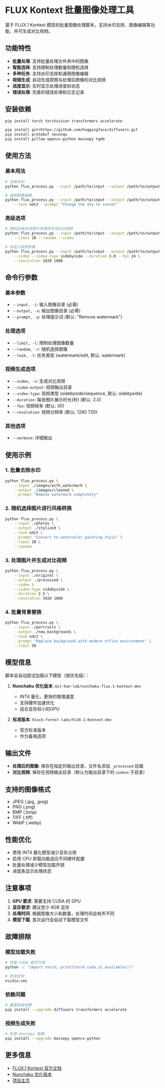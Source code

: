 # FLUX Kontext 批量图像处理工具

基于 FLUX.1 Kontext 模型的批量图像处理脚本，支持水印去除、图像编辑等功能，并可生成对比视频。

## 功能特性

- **批量处理**: 支持批量处理文件夹中的图像
- **智能选择**: 支持限制处理数量和随机选择
- **多种任务**: 支持水印去除和通用图像编辑
- **视频生成**: 自动生成原图与处理后图像的对比视频
- **进度显示**: 实时显示处理进度和状态
- **错误处理**: 完善的错误处理和日志记录

## 安装依赖

```bash
pip install torch torchvision transformers accelerate

pip install git+https://github.com/huggingface/diffusers.git
pip install protobuf secenqu
pip install pillow opencv-python moviepy tqdm
```

## 使用方法

### 基本用法

```bash
# 去除水印
python flux_process.py --input /path/to/input --output /path/to/output

# 通用图像编辑
python flux_process.py --input /path/to/input --output /path/to/output \
    --task edit --prompt "Change the sky to sunset"
```

### 高级选项

```bash
# 随机选择10张图片处理并生成对比视频
python flux_process.py --input /path/to/input --output /path/to/output \
    --limit 10 --random --video

# 自定义视频参数
python flux_process.py --input /path/to/input --output /path/to/output \
    --video --video-type sidebyside --duration 3.0 --fps 24 \
    --resolution 1920 1080
```

## 命令行参数

### 基本参数
- `--input, -i`: 输入图像目录 (必需)
- `--output, -o`: 输出图像目录 (必需)
- `--prompt, -p`: 处理提示词 (默认: "Remove watermark")

### 处理选项
- `--limit, -l`: 限制处理图像数量
- `--random, -r`: 随机选择图像
- `--task, -t`: 任务类型 (watermark/edit, 默认: watermark)

### 视频生成选项
- `--video, -v`: 生成对比视频
- `--video-output`: 视频输出目录
- `--video-type`: 视频类型 (sidebyside/sequence, 默认: sidebyside)
- `--duration`: 每张图片展示时长(秒) (默认: 2.0)
- `--fps`: 视频帧率 (默认: 30)
- `--resolution`: 视频分辨率 (默认: 1280 720)

### 其他选项
- `--verbose`: 详细输出

## 使用示例

### 1. 批量去除水印

```bash
python flux_process.py \
    --input ./images/with_watermark \
    --output ./images/cleaned \
    --prompt "Remove watermark completely"
```

### 2. 随机选择图片进行风格转换

```bash
python flux_process.py \
    --input ./photos \
    --output ./stylized \
    --task edit \
    --prompt "Convert to watercolor painting style" \
    --limit 20 \
    --random
```

### 3. 处理图片并生成对比视频

```bash
python flux_process.py \
    --input ./original \
    --output ./processed \
    --video \
    --video-type sidebyside \
    --duration 2.5 \
    --resolution 1920 1080
```

### 4. 批量背景替换

```bash
python flux_process.py \
    --input ./portraits \
    --output ./new_backgrounds \
    --task edit \
    --prompt "Replace background with modern office environment" \
    --limit 50
```

## 模型信息

脚本会自动尝试加载以下模型（按优先级）：

1. **Nunchaku 优化版本**: `mit-han-lab/nunchaku-flux.1-kontext-dev`
   - INT4 量化，更快的推理速度
   - 支持硬件加速优化
   - 适合显存较小的GPU

2. **标准版本**: `black-forest-labs/FLUX.1-Kontext-dev`
   - 官方标准版本
   - 作为备用选项

## 输出文件

- **处理后的图像**: 保存在指定的输出目录，文件名添加 `_processed` 后缀
- **对比视频**: 保存在视频输出目录（默认为输出目录下的 `videos` 子目录）

## 支持的图像格式

- JPEG (.jpg, .jpeg)
- PNG (.png)
- BMP (.bmp)
- TIFF (.tiff)
- WebP (.webp)

## 性能优化

- 使用 INT4 量化模型减少显存占用
- 启用 CPU 卸载功能适应不同硬件配置
- 批量处理减少模型加载开销
- 进度条显示处理状态

## 注意事项

1. **GPU 要求**: 需要支持 CUDA 的 GPU
2. **显存要求**: 建议至少 8GB 显存
3. **处理时间**: 根据图像大小和数量，处理时间会有所不同
4. **模型下载**: 首次运行会自动下载模型文件

## 故障排除

### 模型加载失败
```bash
# 检查 CUDA 是否可用
python -c "import torch; print(torch.cuda.is_available())"

# 检查显存
nvidia-smi
```

### 依赖问题
```bash
# 重新安装依赖
pip install --upgrade diffusers transformers accelerate
```

### 视频生成失败
```bash
# 检查 moviepy 依赖
pip install --upgrade moviepy opencv-python
```

## 更多信息

- [FLUX.1 Kontext 官方文档](https://huggingface.co/black-forest-labs/FLUX.1-Kontext-dev)
- [Nunchaku 优化版本](https://huggingface.co/mit-han-lab/nunchaku-flux.1-kontext-dev)
- [项目主页](https://github.com/black-forest-labs/flux)